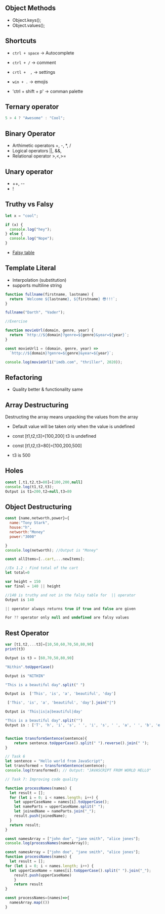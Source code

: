 ## Object Methods

- Object.keys();
- Object.values();

## Shortcuts

- `ctrl + space` -> Autocomplete
- `ctrl + /` -> comment
- `crtl +  ,` -> settings
- `win + .` -> emojis

- 'ctrl + shift + p' -> comman palette

## Ternary operator

```js
5 > 4 ? "Awesome" : "Cool";
```

## Binary Operator

- Arthimetic operators +, -, \*, /
- Logical operators ||, &&,
- Relational operator >,<,>=

## Unary operator

- ++, --
- !

## Truthy vs Falsy

```js
let x = "cool";

if (x) {
  console.log("hey");
} else {
  console.log("Nope");
}
```

- [Falsy table](https://developer.mozilla.org/en-US/docs/Glossary/Falsy)

## Template Literal

- Interpolation (substitution)
- supports multiline string

```javascript
function fullname(firstname, lastname) {
  return `Welcome ${lastname}, ${firstname} 😎!!!`;
}

fullname("Darth", "Vader");

//Exercise

function movieUrl(domain, genre, year) {
  return `http://${domain}?genre=${genre}&year=${year}`;
}

const movieUrl1 = (domain, genre, year) =>
  `http://${domain}?genre=${genre}&year=${year}`;

console.log(movieUrl1("imdb.com", "thriller", 2020));
```

## Refactoring

- Quality better & functionality same

## Array Destructuring

Destructing the array means unpacking the values from the array

- Default value will be taken only when the value is undefined

- const [t1,t2,t3]=[100,200]
  t3 is undefined
- const [t1,t2,t3=80]=[100,200,500]
- t3 is 500

## Holes

```javascript
const [,t1,t2,t3=80]=[100,200,null]
console.log(t1,t2,t3);
Output is t1=200,t2=null,t3=80
```

## Object Destructuring

```javascript
const {name,networth,power}={
  name:"Tony Stark",
  house:"h",
  networth:"Money"
  power:"3000"

}
console.log(networth); //Output is "Money"

const allItems=[..cart,...newItems];

//Ex 1.2 : Find total of the cart
let total=0
```

```js
var height = 150
var final = 140 || height

//140 is truthy and not in the falsy table for  || operator
Output is 140

|| operator always returns true if true and false are given

For ?? operator only null and undefined are falsy values

```

## Rest Operator

```js
var [t1,t2,...t3]=[10,50,60,70,50,80,90]
print(t3)

Output is t3 = [60,70,50,80,90]
```

```js
"Nithin".toUpperCase()

Output is "NITHIN"

"This is a beautiful day".split(" ")

Output is  ['This', 'is', 'a', 'beautiful', 'day']

 ['This', 'is', 'a', 'beautiful', 'day'].join("|")

Output is 'This|is|a|beautiful|day'

"This is a beautiful day".split("")
Output is : ['T', 'h', 'i', 's', ' ', 'i', 's', ' ', 'a', ' ', 'b', 'e', 'a', 'u', 't', 'i', 'f', 'u', 'l', ' ', 'd', 'a', 'y']


function transformSentence(sentence){
    return sentence.toUpperCase().split(" ").reverse().join(" ");
}

// Task 6
let sentence = "Hello world from JavaScript";
let transformed = transformSentence(sentence);
console.log(transformed); // Output: "JAVASCRIPT FROM WORLD HELLO"

// Task 7: Improving code quality

function processNames(names) {
  let result = [];
  for (let i = 0; i < names.length; i++) {
    let upperCaseName = names[i].toUpperCase();
    let nameParts = upperCaseName.split(" ");
    let joinedName = nameParts.join("_");
    result.push(joinedName);
  }
  return result;
}

const namesArray = ["john doe", "jane smith", "alice jones"];
console.log(processNames(namesArray));

const namesArray = ["john doe", "jane smith", "alice jones"];
function processNames(names) {
  let result = [];
for (let i = 0; i < names.length; i++) {
  let upperCaseName = names[i].toUpperCase().split(" ").join("_");
    result.push(upperCaseName)
    }
    return result
}

const processNames=(names)=>{
  namesArray.map(())
}



```
